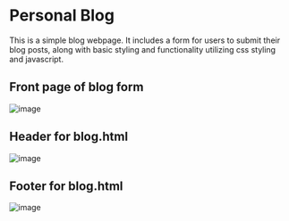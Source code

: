 # Personal Blog  
This is a simple blog webpage. It includes a form for users to submit their blog posts, along with basic styling and functionality utilizing css styling and javascript.
## Front page of blog form 
![image](https://github.com/chxdior/my-personal-blog-chxdior/assets/166663778/47b482c2-27c7-431b-abd3-34a478c1eeff)

## Header for blog.html 
![image](https://github.com/chxdior/my-personal-blog-chxdior/assets/166663778/d31772a0-5b1d-4320-b75d-a332b62253fa)

## Footer for blog.html
![image](https://github.com/chxdior/my-personal-blog-chxdior/assets/166663778/887460e3-1d02-49d3-a86d-b792c870eec8)
